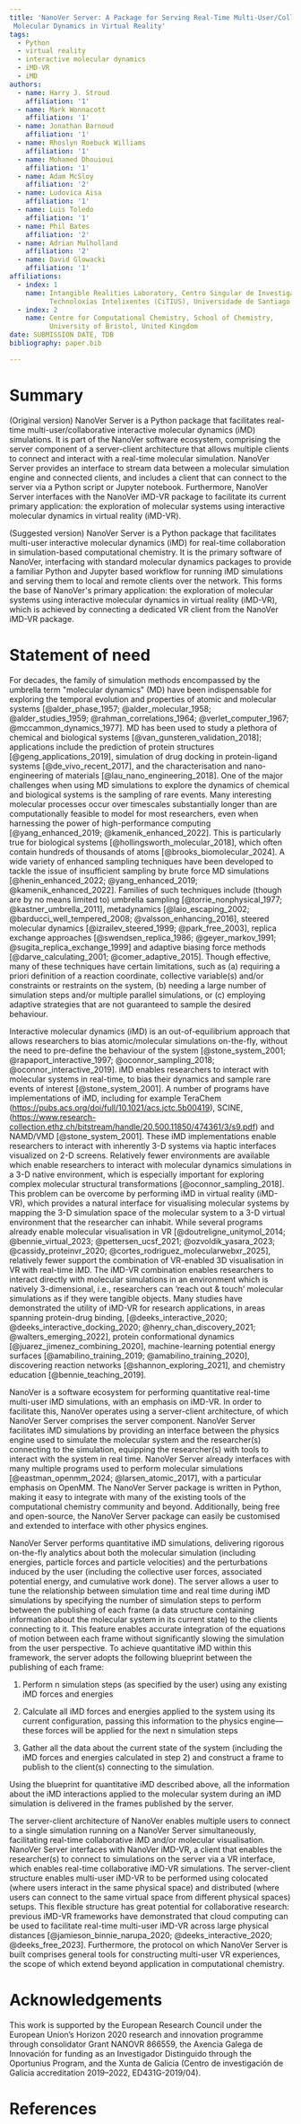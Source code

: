 ```yaml
---
title: 'NanoVer Server: A Package for Serving Real-Time Multi-User/Collaborative Interactive
 Molecular Dynamics in Virtual Reality'
tags:
  - Python
  - virtual reality
  - interactive molecular dynamics
  - iMD-VR
  - iMD
authors:
  - name: Harry J. Stroud
    affiliation: '1'
  - name: Mark Wonnacott
    affiliation: '1'
  - name: Jonathan Barnoud
    affiliation: '1'
  - name: Rhoslyn Roebuck Williams
    affiliation: '1'
  - name: Mohamed Dhouioui
    affiliation: '1'
  - name: Adam McSloy
    affiliation: '2'
  - name: Ludovica Aisa
    affiliation: '1'
  - name: Luis Toledo
    affiliation: '1'
  - name: Phil Bates
    affiliation: '2'
  - name: Adrian Mulholland
    affiliation: '2'
  - name: David Glowacki
    affiliation: '1'
affiliations:
  - index: 1
    name: Intangible Realities Laboratory, Centro Singular de Investigación en 
          Technoloxías Intelixentes (CiTIUS), Universidade de Santiago de Compostela, España
  - index: 2
    name: Centre for Computational Chemistry, School of Chemistry, 
          University of Bristol, United Kingdom
date: SUBMISSION DATE, TDB
bibliography: paper.bib

---
```


# Summary

(Original version)
NanoVer Server is a Python package that facilitates real-time multi-user/collaborative interactive 
molecular dynamics (iMD) simulations. It is part of the NanoVer software ecosystem, comprising the
server component of a server-client architecture that allows multiple clients to connect and 
interact with a real-time molecular simulation. NanoVer Server provides an interface to stream
data between a molecular simulation engine and connected clients, and includes a client that can 
connect to the server via a Python script or Jupyter notebook. Furthermore, NanoVer Server 
interfaces with the NanoVer iMD-VR package to facilitate its current primary application: the 
exploration of molecular systems using interactive molecular dynamics in virtual reality (iMD-VR).

(Suggested version)
NanoVer Server is a Python package that facilitates multi-user interactive molecular dynamics (iMD) for real-time 
collaboration in simulation-based computational chemistry. It is the primary software of NanoVer, interfacing with 
standard molecular dynamics packages to provide a familiar Python and Jupyter based workflow for running iMD 
simulations and serving them to local and remote clients over the network. This forms the base of NanoVer's 
primary application: the exploration of molecular systems using interactive molecular dynamics in virtual 
reality (iMD-VR), which is achieved by connecting a dedicated VR client from the NanoVer iMD-VR package.

# Statement of need

For decades, the family of simulation methods encompassed by the umbrella term "molecular dynamics"
(MD) have been indispensable for exploring the temporal evolution and properties of atomic and molecular systems 
[@alder_phase_1957; @alder_molecular_1958; @alder_studies_1959; @rahman_correlations_1964; @verlet_computer_1967; 
@mccammon_dynamics_1977]. MD has been used to study a plethora of chemical and biological systems 
[@van_gunsteren_validation_2018]; applications include the prediction of protein structures [@geng_applications_2019], 
simulation of drug docking in protein-ligand systems [@de_vivo_recent_2017], and the characterisation and 
nano-engineering of materials [@lau_nano_engineering_2018]. One of the major challenges when using MD simulations to 
explore the dynamics of chemical and biological systems is the sampling of rare events. Many interesting molecular 
processes occur over timescales substantially longer than are computationally feasible to model for most researchers, 
even when harnessing the power of high-performance computing [@yang_enhanced_2019; @kamenik_enhanced_2022]. This is 
particularly true for biological systems [@hollingsworth_molecular_2018], which often contain hundreds of thousands of 
atoms [@brooks_biomolecular_2024]. A wide variety of enhanced sampling techniques have been developed to tackle the 
issue of insufficient sampling by brute force MD simulations [@henin_enhanced_2022; @yang_enhanced_2019; 
@kamenik_enhanced_2022]. Families of such techniques include (though are by no means limited to) umbrella sampling
[@torrie_nonphysical_1977; @kastner_umbrella_2011], metadynamics [@laio_escaping_2002; @barducci_well_tempered_2008; 
@valsson_enhancing_2016], steered molecular dynamics [@izrailev_steered_1999; @park_free_2003],
replica exchange approaches [@swendsen_replica_1986; @geyer_markov_1991; @sugita_replica_exchange_1999] 
and adaptive biasing force methods [@darve_calculating_2001; @comer_adaptive_2015].
Though effective, many of these techniques have certain limitations, such as (a) requiring a priori definition of
a reaction coordinate, collective variable(s) and/or constraints or restraints on the 
system, (b) needing a large number of simulation steps and/or multiple parallel simulations, or (c) 
employing adaptive strategies that are not guaranteed to sample the desired behaviour.

Interactive molecular dynamics (iMD) is an out-of-equilibrium approach that allows researchers to bias atomic/molecular 
simulations on-the-fly, without the need to pre-define the behaviour of the system [@stone_system_2001; 
@rapaport_interactive_1997; @oconnor_sampling_2018; @oconnor_interactive_2019]. iMD enables researchers to interact with 
molecular systems in real-time, to bias their dynamics and sample rare events of interest [@stone_system_2001]. A 
number of programs have implementations of iMD, including for example TeraChem 
(https://pubs.acs.org/doi/full/10.1021/acs.jctc.5b00419), SCINE, 
(https://www.research-collection.ethz.ch/bitstream/handle/20.500.11850/474361/3/s9.pdf) and NAMD/VMD 
[@stone_system_2001]. These iMD implementations enable researchers to interact with inherently 3-D systems via haptic 
interfaces visualized on 2-D screens. Relatively fewer environments are available which enable researchers to interact 
with molecular dynamics simulations in a 3-D native environment, which is especially important for exploring complex 
molecular structural transformations [@oconnor_sampling_2018]. This problem can be overcome by performing iMD in 
virtual reality (iMD-VR), which provides a natural interface for visualising molecular systems by mapping the 3-D 
simulation space of the molecular system to a 3-D virtual environment that the researcher can inhabit. While several 
programs already enable molecular visualisation in VR [@doutreligne_unitymol_2014; @bennie_virtual_2023; 
@pettersen_ucsf_2021; @ozvoldik_yasara_2023; @cassidy_proteinvr_2020; @cortes_rodriguez_molecularwebxr_2025], 
relatively fewer support the combination of VR-enabled 3D visualisation in VR with real-time iMD. The iMD-VR 
combination enables researchers to interact directly with molecular simulations in an environment which is natively 
3-dimensional, i.e., researchers can ‘reach out & touch’ molecular simulations as if they were tangible objects. 
Many studies have demonstrated the utility of iMD-VR for research applications,  in areas spanning protein-drug 
binding, [@deeks_interactive_2020; @deeks_interactive_docking_2020; @henry_chan_discovery_2021; 
@walters_emerging_2022], protein conformational dynamics [@juarez_jimenez_combining_2020], machine-learning potential 
energy surfaces [@amabilino_training_2019; @amabilino_training_2020], discovering reaction networks 
[@shannon_exploring_2021], and chemistry education [@bennie_teaching_2019].

NanoVer is a software ecosystem for performing quantitative real-time multi-user iMD simulations, with an emphasis 
on iMD-VR. In order to facilitate this, NanoVer operates using a server-client architecture, of which NanoVer Server
comprises the server component. NanoVer Server facilitates iMD simulations by providing an interface between the 
physics engine used to simulate the molecular system and the researcher(s) connecting to the simulation, equipping
the researcher(s) with tools to interact with the system in real time. NanoVer Server already interfaces with many 
multiple programs used to perform molecular simulations [@eastman_openmm_2024; @larsen_atomic_2017], with a particular 
emphasis on OpenMM. The NanoVer Server package is written in Python, making it easy to integrate with many of the 
existing tools of the computational chemistry community and beyond. Additionally, being free and open-source, 
the NanoVer Server package can easily be customised and extended to interface with other physics engines.

NanoVer Server performs quantitative iMD simulations, delivering rigorous on-the-fly analytics about both the 
molecular simulation (including energies, particle forces and particle velocities) and the perturbations induced by 
the user (including the collective user forces, associated potential energy, and cumulative work done). 
The server allows a user to tune the relationship between simulation time and real time during
iMD simulations by specifying the number of simulation steps to perform between the publishing of each frame
(a data structure containing information about the molecular system in its current state) to the clients connecting
to it. This feature enables accurate integration of the equations of motion between each frame without significantly 
slowing the simulation from the user perspective. To achieve quantitative iMD within this framework, the server
adopts the following blueprint between the publishing of each frame:

  1) Perform n simulation steps (as specified by the user) using any existing iMD forces and energies

  2) Calculate all iMD forces and energies applied to the system using its current configuration, 
    passing this information to the physics engine&mdash;these forces will be applied for the next n simulation steps

  3) Gather all the data about the current state of the system (including the iMD forces and energies calculated in
    step 2) and construct a frame to publish to the client(s) connecting to the simulation.

Using the blueprint for quantitative iMD described above, all the information about the iMD interactions applied
to the molecular system during an iMD simulation is delivered in the frames published by the server.

The server-client architecture of NanoVer enables multiple users to connect to a single simulation running on a 
NanoVer Server simultaneously, facilitating real-time collaborative iMD and/or molecular visualisation. 
NanoVer Server interfaces with NanoVer iMD-VR, a client that enables the researcher(s) to connect to simulations 
on the server via a VR interface, which enables real-time collaborative iMD-VR simulations. The server-client 
structure enables multi-user iMD-VR to be performed using colocated (where users interact in the same physical space)
and distributed (where users can connect to the same virtual space from different physical spaces) setups. This 
flexible structure has great potential for collaborative research: previous iMD-VR frameworks have demonstrated that 
cloud computing can be used to facilitate real-time multi-user iMD-VR across large physical distances 
[@jamieson_binnie_narupa_2020; @deeks_interactive_2020; @deeks_free_2023]. Furthermore, the protocol on which NanoVer 
Server is built comprises general tools for constructing multi-user VR experiences, the scope of which extend beyond 
application in computational chemistry.

# Acknowledgements

This work is supported by the European Research Council under the European Union’s Horizon 2020 research and 
innovation programme through consolidator Grant NANOVR 866559, the Axencia Galega de Innovación for funding as an 
Investigador Distinguido through the Oportunius Program, and the Xunta de Galicia (Centro de investigación de 
Galicia accreditation 2019–2022, ED431G-2019/04).

# References